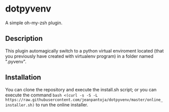 # dotpyvenv
A simple oh-my-zsh plugin.

## Description
This plugin automagically switch to a python virtual enviroment located (that you
previously have created with virtualenv program) in a folder named
".pyvenv".

## Installation

You can clone the repository and execute the install.sh script; or you can execute the command
`bash <(curl -s -S -L https://raw.githubusercontent.com/jeanpantoja/dotpyvenv/master/online_installer.sh)`
to run the online installer.


